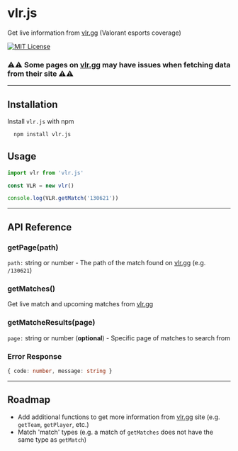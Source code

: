 
# vlr.js

Get live information from [vlr.gg](https://www.vlr.gg/) (Valorant esports coverage)

[![MIT License](https://img.shields.io/badge/License-MIT-green.svg)](https://choosealicense.com/licenses/mit/)

### ⚠️⚠️ Some pages on [vlr.gg](https://www.vlr.gg/) may have issues when fetching data from their site ⚠️⚠️

---

## Installation

Install `vlr.js` with npm

```bash
  npm install vlr.js
```

## Usage

```javascript
import vlr from 'vlr.js'

const VLR = new vlr()

console.log(VLR.getMatch('130621'))
```

---

## API Reference

### getPage(path)

`path:` string or  number - The path of the match found on [vlr.gg](https://www.vlr.gg/) (e.g. `/130621`)

### getMatches()

Get live match and upcoming matches from [vlr.gg](https://www.vlr.gg/matches)

### getMatcheResults(page)

`page:` string or number (**optional**) - Specific page of matches to search from

### Error Response

```ts
{ code: number, message: string }
```

---

## Roadmap

- Add additional functions to get more information from [vlr.gg](https://www.vlr.gg/) site (e.g. `getTeam`, `getPlayer`, etc.)
- Match 'match' types (e.g. a match of `getMatches` does not have the same type as `getMatch`)
